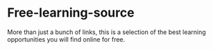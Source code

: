 # Free-learning-source
More than just a bunch of links, this is a selection of the best learning opportunities you will find online for free.
